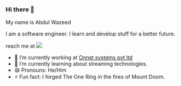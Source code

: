 ### Hi there 👋

My name is Abdul Wazeed

<!--
**Hakai-Shin/Hakai-Shin** is a ✨ _special_ ✨ repository because its `README.md` (this file) appears on your GitHub profile.
Here are some ideas to get you started:
- 🤔 I’m looking for help with ...
- 👯 I’m looking to collaborate on ...
- 💬 Ask me about ...
-->


I am a software engineer.
I learn and develop stuff for a better future.

reach me at [<img src="https://img.shields.io/badge/LinkedIn-0077B5?style=for-the-badge&logo=linkedin&logoColor=white" />](https://www.linkedin.com/in/abdulwazeed/)

- 🔭 I’m currently working at [Onnet systems pvt ltd](https://onnetsystems.net/)
- 🌱 I’m currently learning about streaming technologies.
- 😄 Pronouns: He/Him
- ⚡ Fun fact: I forged The One Ring in the fires of Mount Doom.


 

